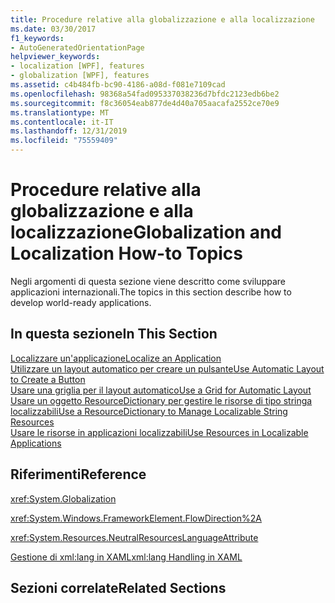 ```yaml
---
title: Procedure relative alla globalizzazione e alla localizzazione
ms.date: 03/30/2017
f1_keywords:
- AutoGeneratedOrientationPage
helpviewer_keywords:
- localization [WPF], features
- globalization [WPF], features
ms.assetid: c4b484fb-bc90-4186-a08d-f081e7109cad
ms.openlocfilehash: 98368a54fad095337038236d7bfdc2123edb6be2
ms.sourcegitcommit: f8c36054eab877de4d40a705aacafa2552ce70e9
ms.translationtype: MT
ms.contentlocale: it-IT
ms.lasthandoff: 12/31/2019
ms.locfileid: "75559409"
---
```

# <a name="globalization-and-localization-how-to-topics"></a><span data-ttu-id="e495b-102">Procedure relative alla globalizzazione e alla localizzazione</span><span class="sxs-lookup"><span data-stu-id="e495b-102">Globalization and Localization How-to Topics</span></span>
<span data-ttu-id="e495b-103">Negli argomenti di questa sezione viene descritto come sviluppare applicazioni internazionali.</span><span class="sxs-lookup"><span data-stu-id="e495b-103">The topics in this section describe how to develop world-ready applications.</span></span>  
  
## <a name="in-this-section"></a><span data-ttu-id="e495b-104">In questa sezione</span><span class="sxs-lookup"><span data-stu-id="e495b-104">In This Section</span></span>  
 [<span data-ttu-id="e495b-105">Localizzare un'applicazione</span><span class="sxs-lookup"><span data-stu-id="e495b-105">Localize an Application</span></span>](how-to-localize-an-application.md)  
 [<span data-ttu-id="e495b-106">Utilizzare un layout automatico per creare un pulsante</span><span class="sxs-lookup"><span data-stu-id="e495b-106">Use Automatic Layout to Create a Button</span></span>](how-to-use-automatic-layout-to-create-a-button.md)  
 [<span data-ttu-id="e495b-107">Usare una griglia per il layout automatico</span><span class="sxs-lookup"><span data-stu-id="e495b-107">Use a Grid for Automatic Layout</span></span>](how-to-use-a-grid-for-automatic-layout.md)  
 [<span data-ttu-id="e495b-108">Usare un oggetto ResourceDictionary per gestire le risorse di tipo stringa localizzabili</span><span class="sxs-lookup"><span data-stu-id="e495b-108">Use a ResourceDictionary to Manage Localizable String Resources</span></span>](how-to-use-a-resourcedictionary-to-manage-localizable-string-resources.md)  
 [<span data-ttu-id="e495b-109">Usare le risorse in applicazioni localizzabili</span><span class="sxs-lookup"><span data-stu-id="e495b-109">Use Resources in Localizable Applications</span></span>](how-to-use-resources-in-localizable-applications.md)  
  
## <a name="reference"></a><span data-ttu-id="e495b-110">Riferimenti</span><span class="sxs-lookup"><span data-stu-id="e495b-110">Reference</span></span>  
 <xref:System.Globalization>  
  
 <xref:System.Windows.FrameworkElement.FlowDirection%2A>  
  
 <xref:System.Resources.NeutralResourcesLanguageAttribute>  
  
 [<span data-ttu-id="e495b-111">Gestione di xml:lang in XAML</span><span class="sxs-lookup"><span data-stu-id="e495b-111">xml:lang Handling in XAML</span></span>](../../../desktop-wpf/xaml-services/xml-language-handling.md)  
  
## <a name="related-sections"></a><span data-ttu-id="e495b-112">Sezioni correlate</span><span class="sxs-lookup"><span data-stu-id="e495b-112">Related Sections</span></span>
